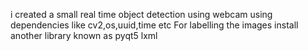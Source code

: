 i created a small real time object detection using webcam using dependencies like cv2,os,uuid,time etc
For labelling the images install another library known as pyqt5 lxml


